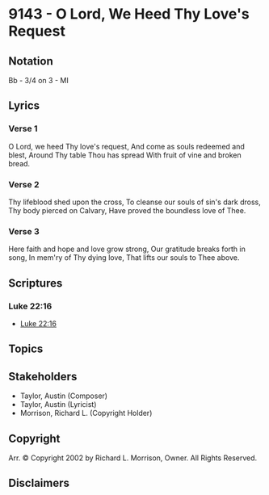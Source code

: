 # 9143 - O Lord, We Heed Thy Love's Request

## Notation

Bb - 3/4 on 3 - MI

## Lyrics

### Verse 1

O Lord, we heed Thy love's request, And come as souls redeemed and blest, Around Thy table Thou has spread With fruit of vine and broken bread.

### Verse 2

Thy lifeblood shed upon the cross, To cleanse our souls of sin's dark dross, Thy body pierced on Calvary, Have proved the boundless love of Thee.

### Verse 3

Here faith and hope and love grow strong, Our gratitude breaks forth in song, In mem'ry of Thy dying love, That lifts our souls to Thee above.


## Scriptures

### Luke 22:16

- [Luke 22:16](https://www.biblegateway.com/passage/?search=Luke%2022%3A16)


## Topics


## Stakeholders

- Taylor, Austin (Composer)
- Taylor, Austin (Lyricist)
- Morrison, Richard L. (Copyright Holder)

## Copyright

Arr. © Copyright 2002 by Richard L. Morrison, Owner. All Rights Reserved.


## Disclaimers


